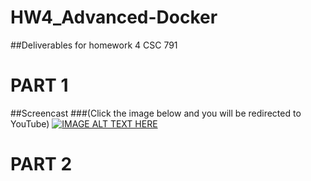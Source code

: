 # HW4_Advanced-Docker
##Deliverables for homework 4 CSC 791



# PART 1

##Screencast
###(Click the image below  and you will be redirected to YouTube)
[![IMAGE ALT TEXT HERE](http://img.youtube.com/vi/yObNodYC61c/0.jpg)](https://youtu.be/yObNodYC61c)


# PART 2



